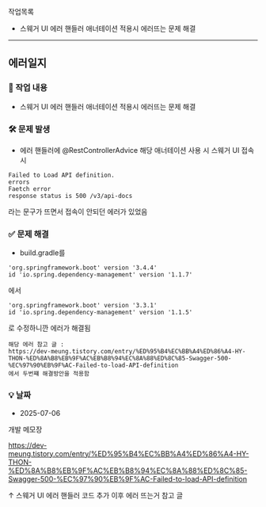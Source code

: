 
작업목록

- 스웨거 UI 에러 핸들러 애너테이션 적용시 에러뜨는 문제 해결

----

## 에러일지

### 📌 작업 내용
- 스웨거 UI 에러 핸들러 애너테이션 적용시 에러뜨는 문제 해결

### 🛠 문제 발생
- 에러 핸들러에 @RestControllerAdvice 해당 애너테이션 사용 시 스웨거 UI 접속 시

```
Failed to Load API definition.
errors
Faetch error
response status is 500 /v3/api-docs
```
라는 문구가 뜨면서 접속이 안되던 에러가 있었음

### ✅ 문제 해결
- build.gradle를 
````
'org.springframework.boot' version '3.4.4'
id 'io.spring.dependency-management' version '1.1.7'
````
에서
````
'org.springframework.boot' version '3.3.1'
id 'io.spring.dependency-management' version '1.1.5'
````
로 수정하니깐 에러가 해결됨
````
해당 에러 참고 글 : 
https://dev-meung.tistory.com/entry/%ED%95%B4%EC%BB%A4%ED%86%A4-HY-THON-%ED%8A%B8%EB%9F%AC%EB%B8%94%EC%8A%88%ED%8C%85-Swagger-500-%EC%97%90%EB%9F%AC-Failed-to-load-API-definition
에서 두번쨰 해결방안을 적용함
````

### 💡 날짜
- 2025-07-06


개발 메모장

https://dev-meung.tistory.com/entry/%ED%95%B4%EC%BB%A4%ED%86%A4-HY-THON-%ED%8A%B8%EB%9F%AC%EB%B8%94%EC%8A%88%ED%8C%85-Swagger-500-%EC%97%90%EB%9F%AC-Failed-to-load-API-definition

↑ 스웨거 UI 에러 핸들러 코드 추가 이후 에러 뜨는거 참고 글

